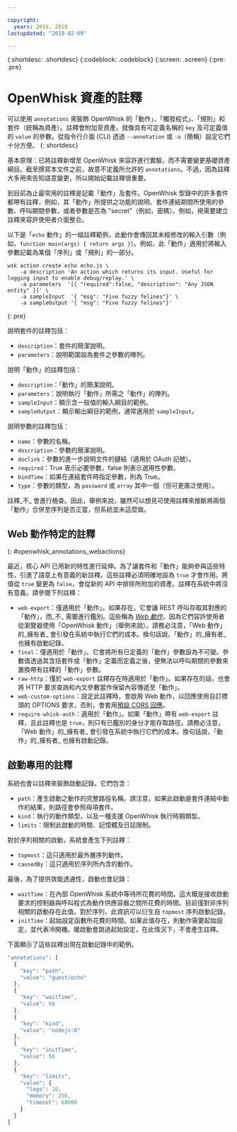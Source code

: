 ```yaml
---

copyright:
  years: 2016, 2018
lastupdated: "2018-02-09"

---
```


{:shortdesc: .shortdesc}
{:codeblock: .codeblock}
{:screen: .screen}
{:pre: .pre}

# OpenWhisk 資產的註釋

可以使用 `annotations` 來裝飾 OpenWhisk 的「動作」、「觸發程式」、「規則」和套件（統稱為資產）。註釋會附加至資產，就像具有可定義名稱的 `key` 及可定義值的 `value` 的參數。從指令行介面 (CLI) 透過 `--annotation` 或 `-a`（簡稱）設定它們十分方便。
{: shortdesc}

基本原理：已將註釋新增至 OpenWhisk 來容許進行實驗，而不需要變更基礎資產綱目。截至撰寫本文件之前，故意不定義所允許的 `annotations`。不過，因為註釋大多用來告知語意變更，所以開始記載註釋很重要。

到目前為止最常用的註釋是記載「動作」及套件。OpenWhisk 型錄中的許多套件都帶有註釋，例如，其「動作」所提供之功能的說明、套件連結期間所使用的參數、呼叫期間參數，或者參數是否為 "secret"（例如，密碼）。例如，視需要建立註釋來容許使用者介面整合。

以下是「`echo` 動作」的一組註釋範例，此動作會傳回其未經修改的輸入引數（例如，`function main(args) { return args }`）。例如，此「動作」適用於將輸入參數記載為某個「序列」或「規則」的一部分。

```
wsk action create echo echo.js \
    -a description 'An action which returns its input. Useful for logging input to enable debug/replay.' \
    -a parameters  '[{ "required":false, "description": "Any JSON entity" }]' \
    -a sampleInput  '{ "msg": "Five fuzzy felines"}' \
    -a sampleOutput '{ "msg": "Five fuzzy felines"}'
```
{: pre}

說明套件的註釋包括：

- `description`：套件的簡潔說明。
- `parameters`：說明範圍設為套件之參數的陣列。

說明「動作」的註釋包括：

- `description`：「動作」的簡潔說明。
- `parameters`：說明執行「動作」所需之「動作」的陣列。
- `sampleInput`：顯示含一般值的輸入綱目的範例。
- `sampleOutput`：顯示輸出綱目的範例，通常適用於 `sampleInput`。

說明參數的註釋包括：

- `name`：參數的名稱。
- `description`：參數的簡潔說明。
- `doclink`：參數的進一步說明文件的鏈結（適用於 OAuth 記號）。
- `required`：True 表示必要參數，false 則表示選用性參數。
- `bindTime`：如果在連結套件時指定參數，則為 True。
- `type`：參數的類型，為 `password` 或 `array` 其中一個（但可更廣泛使用）。

註釋_不_ 會進行檢查。因此，舉例來說，雖然可以想見可使用註釋來推斷將兩個「動作」合併至序列是否正當，但系統並未這麼做。

## Web 動作特定的註釋
{: #openwhisk_annotations_webactions}

最近，核心 API 已用新的特性進行延伸。為了讓套件和「動作」能夠參與這些特性，引進了語意上有意義的新註釋。這些註釋必須明確地設為 `true` 才會作用。將值從 `true` 變更為 `false`，會從新的 API 中排除所附加的資產。註釋在系統中將沒有意義。請參閱下列註釋：

- `web-export`：僅適用於「動作」。如果存在，它會讓 REST 呼叫存取其對應的「動作」，而_不_ 需要進行鑑別。這些稱為 [_Web 動作_](openwhisk_webactions.html)，因為它們容許使用者從瀏覽器使用「OpenWhisk 動作」（舉例來說）。請務必注意，「Web 動作」的_擁有者_ 會引發在系統中執行它們的成本。換句話說，「動作」的_擁有者_ 也擁有啟動記錄。
- `final`：僅適用於「動作」。它會將所有已定義的「動作」參數設為不可變。參數值透過其含括套件或「動作」定義而定義之後，便無法以呼叫期間的參數來置換帶有註釋的「動作」參數。
- `raw-http`：僅於 `web-export` 註釋存在時適用於「動作」。如果存在的話，也會將 HTTP 要求查詢和內文參數當作保留內容傳遞至「動作」。
- `web-custom-options`：設定此註釋時，會啟用 Web 動作，以回應使用自訂標頭的 OPTIONS 要求，否則，會套用[預設 CORS 回應](openwhisk_webactions.html#options-requests)。
- `require-whisk-auth`：適用於「動作」。如果「動作」帶有 `web-export` 註釋，且此註釋也是 `true`，則只有已鑑別的身分才能存取路徑。請務必注意，「Web 動作」的_擁有者_ 會引發在系統中執行它們的成本。換句話說，「動作」的_擁有者_ 也擁有啟動記錄。

## 啟動專用的註釋

系統也會以註釋來裝飾啟動記錄。它們包含：

- `path`：產生啟動之動作的完整路徑名稱。請注意，如果此啟動是套件連結中動作的結果，則路徑會參照母項套件。
- `kind`：執行的動作類型，以及一種支援 OpenWhisk 執行時期類型。
- `limits`：限制此啟動的時間、記憶體及日誌限制。

對於序列相關的啟動，系統會產生下列註釋：

- `topmost`：這只適用於最外層序列動作。
- `causedBy`：這只適用於序列所內含的動作。

最後，為了提供效能透通性，啟動也會記錄：

- `waitTime`：在內部 OpenWhisk 系統中等待所花費的時間。這大概是接收啟動要求的控制器與呼叫程式為動作供應容器之間所花費的時間。目前僅對非序列相關的啟動存在此值。對於序列，此資訊可以衍生自 `topmost` 序列啟動記錄。
- `initTime`：起始設定函數所花費的時間。如果此值存在，則動作需要起始設定，並代表冷開機。暖啟動會跳過起始設定，在此情況下，不會產生註釋。

下面顯示了這些註釋出現在啟動記錄中的範例。

```javascript
"annotations": [
  {
    "key": "path",
    "value": "guest/echo"
  },
  {
    "key": "waitTime",
    "value": 66
  },
  {
    "key": "kind",
    "value": "nodejs:6"
  },
  {
    "key": "initTime",
    "value": 50
  },
  {
    "key": "limits",
    "value": {
      "logs": 10,
      "memory": 256,
      "timeout": 60000
    }
  }
]
```
